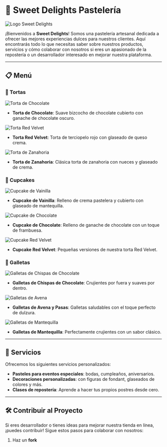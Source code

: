 # 🍰 Sweet Delights Pastelería

![Logo Sweet Delights](https://via.placeholder.com/300x100.png?text=Logo+Sweet+Delights)

¡Bienvenidos a **Sweet Delights**! Somos una pastelería artesanal dedicada a ofrecer las mejores experiencias dulces para nuestros clientes. Aquí encontrarás todo lo que necesitas saber sobre nuestros productos, servicios y cómo colaborar con nosotros si eres un apasionado de la repostería o un desarrollador interesado en mejorar nuestra plataforma.

---

## 📋 Menú

### 🎂 Tortas
![Torta de Chocolate](https://via.placeholder.com/300x200.png?text=Torta+de+Chocolate)
- **Torta de Chocolate**: Suave bizcocho de chocolate cubierto con ganache de chocolate oscuro.

![Torta Red Velvet](https://via.placeholder.com/300x200.png?text=Torta+Red+Velvet)
- **Torta Red Velvet**: Torta de terciopelo rojo con glaseado de queso crema.

![Torta de Zanahoria](https://via.placeholder.com/300x200.png?text=Torta+de+Zanahoria)
- **Torta de Zanahoria**: Clásica torta de zanahoria con nueces y glaseado de crema.

### 🧁 Cupcakes
![Cupcake de Vainilla](https://via.placeholder.com/300x200.png?text=Cupcake+de+Vainilla)
- **Cupcake de Vainilla**: Relleno de crema pastelera y cubierto con glaseado de mantequilla.

![Cupcake de Chocolate](https://via.placeholder.com/300x200.png?text=Cupcake+de+Chocolate)
- **Cupcake de Chocolate**: Relleno de ganache de chocolate con un toque de frambuesa.

![Cupcake Red Velvet](https://via.placeholder.com/300x200.png?text=Cupcake+Red+Velvet)
- **Cupcake Red Velvet**: Pequeñas versiones de nuestra torta Red Velvet.

### 🍪 Galletas
![Galletas de Chispas de Chocolate](https://via.placeholder.com/300x200.png?text=Galletas+de+Chispas+de+Chocolate)
- **Galletas de Chispas de Chocolate**: Crujientes por fuera y suaves por dentro.

![Galletas de Avena](https://via.placeholder.com/300x200.png?text=Galletas+de+Avena+y+Pasas)
- **Galletas de Avena y Pasas**: Galletas saludables con el toque perfecto de dulzura.

![Galletas de Mantequilla](https://via.placeholder.com/300x200.png?text=Galletas+de+Mantequilla)
- **Galletas de Mantequilla**: Perfectamente crujientes con un sabor clásico.

---

## 🎉 Servicios

Ofrecemos los siguientes servicios personalizados:

- **Pasteles para eventos especiales**: bodas, cumpleaños, aniversarios.
- **Decoraciones personalizadas**: con figuras de fondant, glaseados de colores y más.
- **Clases de repostería**: Aprende a hacer tus propios postres desde cero.

---

## 🛠️ Contribuir al Proyecto

Si eres desarrollador o tienes ideas para mejorar nuestra tienda en línea, ¡puedes contribuir! Sigue estos pasos para colaborar con nosotros:

1. Haz un **fork**

